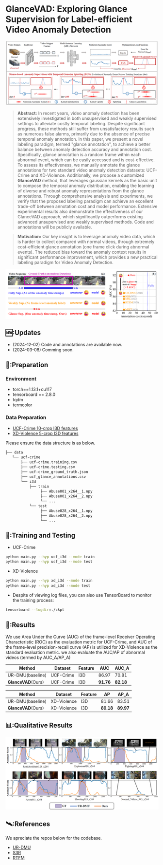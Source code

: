 # GlanceVAD: Exploring Glance Supervision for Label-efficient Video Anomaly Detection

<p align="center">
<img src="assets/GlanceVAD.png" >
  </p>


> **Abstract:**
> In recent years, video anomaly detection has been extensively investigated in both unsupervised and weakly supervised settings to alleviate costly temporal labeling. Despite significant progress, these methods still suffer from unsatisfactory results such as numerous false alarms, primarily due to the absence of precise temporal anomaly annotation. In this paper, we present a novel labeling paradigm, termed "glance annotation", to achieve a better balance between anomaly detection accuracy and annotation cost. Specifically, glance annotation is a random frame within each abnormal event, which can be easily accessed and is cost-effective. To assess its effectiveness, we manually annotate the glance annotations for two standard video anomaly detection datasets: UCF-Crime and XD-Violence. Additionally, we propose a customized **GlanceVAD** method, that leverages gaussian kernels as the basic unit to compose the temporal anomaly distribution, enabling the learning of diverse and robust anomaly representations from the glance annotations. Through comprehensive analysis and experiments, we verify that the proposed labeling paradigm can achieve an excellent trade-off between annotation cost and model performance. Extensive experimental results also demonstrate the effectiveness of our GlanceVAD approach, which significantly outperforms existing advanced unsupervised and weakly supervised methods. Code and annotations will be publicly available.

> **Motivation:**
> Our key insight is to leverage anomaly video data, which is harder to collect compared with normal videos, through extremely cost-efficient glance annotation (one frame click during abnormal events). The reduced bias toward the anomaly context results in significant performance improvement, which provides a new practical labeling paradigm for Video Anomaly Detection.
<p align="center">
<img src="assets/motivation.png" >
  </p>

## 🆕:Updates
- (2024-12-02)  Code and annotations are available now.
- (2024-03-08) Comming soon.

## 📖:Preparation
### Environment
- torch==1.13.1+cu117 
- tensorboard == 2.8.0 
- tqdm
- termcolor

### Data Preparation
- [UCF-Crime 10-crop I3D features](https://stuxidianeducn-my.sharepoint.com/personal/pengwu_stu_xidian_edu_cn/_layouts/15/onedrive.aspx?id=%2Fpersonal%2Fpengwu%5Fstu%5Fxidian%5Fedu%5Fcn%2FDocuments%2FUCF%2DCrime%2FI3D&ga=1)
- [XD-Violence 5-crop I3D features](https://roc-ng.github.io/XD-Violence/)

Please ensure the data structure is as below.
~~~~
├── data
   └── ucf-crime
       ├── ucf-crime.training.csv
       ├── ucf-crime.testing.csv
       ├── ucf-crime_ground_truth.json
       ├── ucf_glance_annotations.csv  
       └── i3d
           ├── train
                ├── Abuse001_x264__1.npy
                ├── Abuse001_x264__2.npy
                └── ...
           └── test
                ├── Abuse028_x264__1.npy
                ├── Abuse028_x264__2.npy
                └── ...
~~~~


## 🚗:Training and Testing
- UCF-Crime
```bash
python main.py --hyp ucf_i3d --mode train
python main.py --hyp ucf_i3d --mode test
```
- XD-Violence
```bash
python main.py --hyp xd_i3d --mode train
python main.py --hyp xd_i3d --mode test
```
- Despite of viewing log files, you can also use TensorBoard to monitor the training process:
```bash
tensorboard --logdir=./ckpt
```

## 📝:Results
We use Area Under the Curve (AUC) of the frame-level Receiver Operating Characteristic (ROC) as the evaluation metric for UCF-Crime, and AUC of the frame-level precision-recall curve (AP) is utilized for XD-Violence as the standard evaluation metric.
we also evaluate the AUC/AP of abnormal videos (termed by AUC_A/AP_A)

|Method | Dataset  | Feature| AUC | AUC_A |
| ----- | -----    | ----- |----- | ----- |
|UR-DMU(baseline) |UCF-Crime | I3D   | 86.97 | 70.81 |
|**GlanceVAD**(Ours)|UCF-Crime | I3D   | **91.76** | **82.18** |

|Method | Dataset  | Feature|  AP | AP_A |
| ----- | -----    | ----- | ----- |----- |
|UR-DMU(baseline)| XD-Violence | I3D | 81.66 | 83.51 |
|**GlanceVAD**(Ours) | XD-Violence | I3D | **89.18** | **89.97** |

## 📊:Qualitative Results
<p align="center">
<img src="assets/quality.png" >
  </p>

##  🛰️:References
We apreciate the repos below for the codebase.

- [UR-DMU](https://github.com/henrryzh1/UR-DMU)
- [S3R](https://github.com/louisYen/S3R)
- [RTFM](https://github.com/tianyu0207/RTFM)
